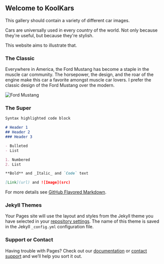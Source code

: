 ## Welcome to KoolKars

This gallery should contain a variety of different car images.

Cars are universally used in every country of the world. Not only because they're useful, but because they're stylish.

This website aims to illustrate that.

### The Classic

Everywhere in America, the Ford Mustang has become a staple in the muscle car community. The horsepower, the design, and the roar of the engine make this car a favorite amongst muscle car lovers. I prefer the classic design of the Ford Mustang over the modern.

![Ford Mustang](https://user-images.githubusercontent.com/91563693/135329905-11655909-5436-4817-9b50-a090ceb0a334.png)

### The Super



```markdown
Syntax highlighted code block

# Header 1
## Header 2
### Header 3

- Bulleted
- List

1. Numbered
2. List

**Bold** and _Italic_ and `Code` text

[Link](url) and ![Image](src)
```

For more details see [GitHub Flavored Markdown](https://guides.github.com/features/mastering-markdown/).

### Jekyll Themes

Your Pages site will use the layout and styles from the Jekyll theme you have selected in your [repository settings](https://github.com/alejandronava562/KoolKars/settings/pages). The name of this theme is saved in the Jekyll `_config.yml` configuration file.

### Support or Contact

Having trouble with Pages? Check out our [documentation](https://docs.github.com/categories/github-pages-basics/) or [contact support](https://support.github.com/contact) and we’ll help you sort it out.
